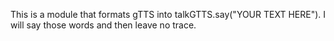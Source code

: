 This is a module that formats gTTS into talkGTTS.say("YOUR TEXT HERE"). I will 
say those words and then leave no trace.
